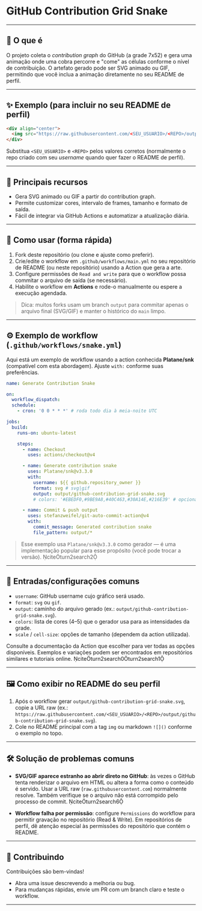 # GitHub Contribution Grid Snake

---

## 👀 O que é

O projeto coleta o *contribution graph* do GitHub (a grade 7x52) e gera uma animação onde uma cobra percorre e "come" as células conforme o nível de contribuição. O artefato gerado pode ser SVG animado ou GIF, permitindo que você inclua a animação diretamente no seu README de perfil.

---

## ✨ Exemplo (para incluir no seu README de perfil)

```md
<div align="center">
  <img src="https://raw.githubusercontent.com/<SEU_USUARIO>/<REPO>/output/github-contribution-grid-snake.svg" alt="GitHub Contribution Grid Snake" />
</div>
```

Substitua `<SEU_USUARIO>` e `<REPO>` pelos valores corretos (normalmente o repo criado com seu *username* quando quer fazer o README de perfil).

---

## 🧩 Principais recursos

* Gera SVG animado ou GIF a partir do contribution graph.
* Permite customizar cores, intervalo de frames, tamanho e formato de saída.
* Fácil de integrar via GitHub Actions e automatizar a atualização diária.

---

## 🚀 Como usar (forma rápida)

1. Fork deste repositório (ou clone e ajuste como preferir).
2. Crie/edite o workflow em `.github/workflows/main.yml` no seu repositório de README (ou neste repositório) usando a Action que gera a arte.
3. Configure permissões de `Read and write` para que o workflow possa commitar o arquivo de saída (se necessário).
4. Habilite o workflow em **Actions** e rode-o manualmente ou espere a execução agendada.

> Dica: muitos forks usam um branch `output` para commitar apenas o arquivo final (SVG/GIF) e manter o histórico do `main` limpo.

---

## ⚙️ Exemplo de workflow (`.github/workflows/snake.yml`)

Aqui está um exemplo de workflow usando a action conhecida **Platane/snk** (compatível com esta abordagem). Ajuste `with:` conforme suas preferências.

```yaml
name: Generate Contribution Snake

on:
  workflow_dispatch:
  schedule:
    - cron: '0 0 * * *' # roda todo dia à meia-noite UTC

jobs:
  build:
    runs-on: ubuntu-latest

    steps:
      - name: Checkout
        uses: actions/checkout@v4

      - name: Generate contribution snake
        uses: Platane/snk@v3.3.0
        with:
          username: ${{ github.repository_owner }}
          format: svg # svg|gif
          output: output/github-contribution-grid-snake.svg
          # colors: '#EBEDF0,#9BE9A8,#40C463,#30A14E,#216E39' # opcional

      - name: Commit & push output
        uses: stefanzweifel/git-auto-commit-action@v4
        with:
          commit_message: Generated contribution snake
          file_pattern: output/*
```

> Esse exemplo usa `Platane/snk@v3.3.0` como gerador — é uma implementação popular para esse propósito (você pode trocar a versão). citeturn2search2

---

## 🔧 Entradas/configurações comuns

* `username`: GitHub username cujo gráfico será usado.
* `format`: `svg` ou `gif`.
* `output`: caminho do arquivo gerado (ex.: `output/github-contribution-grid-snake.svg`).
* `colors`: lista de cores (4–5) que o gerador usa para as intensidades da grade.
* `scale` / `cell-size`: opções de tamanho (dependem da action utilizada).

Consulte a documentação da Action que escolher para ver todas as opções disponíveis. Exemplos e variações podem ser encontrados em repositórios similares e tutoriais online. citeturn2search0turn2search1

---

## 🖼️ Como exibir no README do seu perfil

1. Após o workflow gerar `output/github-contribution-grid-snake.svg`, copie a URL raw (ex.: `https://raw.githubusercontent.com/<SEU_USUARIO>/<REPO>/output/github-contribution-grid-snake.svg`).
2. Cole no README principal com a tag `img` ou markdown `![]()` conforme o exemplo no topo.

---

## 🛠️ Solução de problemas comuns

* **SVG/GIF aparece estranho ao abrir direto no GitHub**: às vezes o GitHub tenta renderizar o arquivo em HTML ou altera a forma como o conteúdo é servido. Usar a URL raw (`raw.githubusercontent.com`) normalmente resolve. Também verifique se o arquivo não está corrompido pelo processo de commit. citeturn2search6

* **Workflow falha por permissão**: configure `Permissions` do workflow para permitir gravação no repositório (Read & Write). Em repositórios de perfil, dê atenção especial às permissões do repositório que contém o README.

---

## 🤝 Contribuindo

Contribuições são bem-vindas!

* Abra uma issue descrevendo a melhoria ou bug.
* Para mudanças rápidas, envie um PR com um branch claro e teste o workflow.

---
